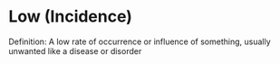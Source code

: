 # Low (Incidence)

Definition: A low rate of occurrence or influence of something, usually unwanted like a disease or disorder